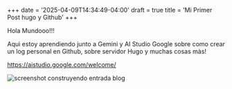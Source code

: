 +++
date = '2025-04-09T14:34:49-04:00'
draft = true
title = 'Mi Primer Post hugo y Github'
+++

Hola Mundooo!!!

Aquì estoy aprendiendo junto a Gemini  y AI Studio Google sobre como crear un log personal en Github, sobre servidor Hugo y muchas cosas màs!

https://aistudio.google.com/welcome/

![screenshot construyendo entrada blog](/images/Screenshot_2025-04-09_15-01-12.png)

